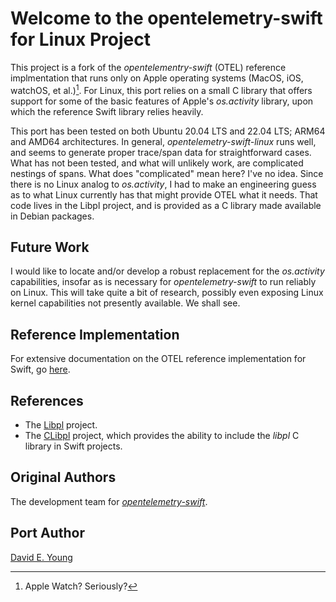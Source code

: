 
# Welcome to the opentelemetry-swift for Linux Project #

This project is a fork of the _opentelementry-swift_ (OTEL) reference implmentation that runs only on Apple operating
systems (MacOS, iOS, watchOS, et al.)[^1]. For Linux, this port relies on a small C library that offers support for some
of the basic features of Apple's _os.activity_ library, upon which the reference Swift library relies heavily.

This port has been tested on both Ubuntu 20.04 LTS and 22.04 LTS; ARM64 and AMD64 architectures. In general,
_opentelemetry-swift-linux_ runs well, and seems to generate proper trace/span data for straightforward cases. What has
not been tested, and what will unlikely work, are complicated nestings of spans. What does "complicated" mean here? I've
no idea. Since there is no Linux analog to _os.activity_, I had to make an engineering guess as to what Linux currently
has that might provide OTEL what it needs. That code lives in the Libpl project, and is provided as a C library made
available in Debian packages.

## Future Work ##

I would like to locate and/or develop a robust replacement for the _os.activity_ capabilities, insofar as is necessary
for _opentelemetry-swift_ to run reliably on Linux. This will take quite a bit of research, possibly even exposing Linux
kernel capabilities not presently available. We shall see.

## Reference Implementation ##

For extensive documentation on the OTEL reference implementation for Swift, go [here](https://github.com/open-telemetry/opentelemetry-swift).

## References ##

- The [Libpl](https://github.com/youngde811/libpl) project.
- The [CLibpl](https://github.com/youngde811/CLibpl) project, which provides the ability to include the _libpl_ C
  library in Swift projects.

## Original Authors ##

The development team for [_opentelemetry-swift_](https://github.com/open-telemetry/opentelemetry-swift).

## Port Author ##

[David E. Young](youngde811@pobox.com)

[^1]: Apple Watch? Seriously?
